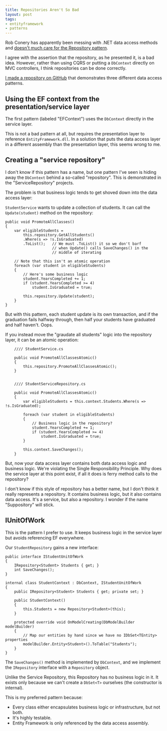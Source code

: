 ```yaml
---
title: Repositories Aren't So Bad
layout: post
tags:
- entityframework
- patterns
---
```


Rob Conery has apparently been messing with .NET data access methods and
[doesn't much care for the Repository pattern][conery-repositories].

I agree with the assertion that the repository, as he presented it, is a bad
idea. However, rather than using CQRS or putting a `DbContext` directly on MVC
controllers, I think repositories can be done correctly.

[I made a repository on GitHub][dataaccess] that demonstrates three different
data access patterns.

## Using the EF context from the presentation/service layer

The first pattern (labeled "EFContext") uses the `DbContext` directly in the
service layer.

This is not a bad pattern at all, but requires the presentation layer to
reference `EntityFramework.dll`. In a solution that puts the data access layer
in a different assembly than the presentation layer, this seems wrong to me.

## Creating a "service repository"

I don't know if this pattern has a name, but one pattern I've seen is hiding
away the `DbContext` behind a so-called "repository". This is demonstrated in
the "ServiceRepository" projects.

The problem is that business logic tends to get shoved down into the data
access layer:

`StudentService` wants to update a collection of students. It can call the
`Update(student)` method on the repository:

    public void PromoteAllClasses()
    {
        var eligibleStudents =
            this.repository.GetAllStudents()
            .Where(s => !s.IsGraduated)
            .ToList();   // We must .ToList() it so we don't barf
                         // when Update() calls SaveChanges() in the
                         // middle of iterating

        // Note that this isn't an atomic operation
        foreach (var student in eligibleStudents)
        {
            // Here's some business logic
            student.YearsCompleted += 1;
            if (student.YearsCompleted >= 4)
                student.IsGraduated = true;

            this.repository.Update(student);
        }
    }

But with this pattern, each student update is its own transaction, and if the
graduation fails halfway through, then half your students have graduated and
half haven't. Oops.

If you instead move the "graudate all students" logic into the repository
layer, it can be an atomic operation:


        //// StudentService.cs

        public void PromoteAllClassesAtomic()
        {
            this.repository.PromoteAllClassesAtomic();
        }


        //// StudentServiceRepository.cs

        public void PromoteAllClassesAtomic()
        {
            var eligibleStudents = this.context.Students.Where(s => !s.IsGraduated);

            foreach (var student in eligibleStudents)
            {
                // Business logic in the repository?
                student.YearsCompleted += 1;
                if (student.YearsCompleted >= 4)
                    student.IsGraduated = true;
            }

            this.context.SaveChanges();
        }

But, now your data access layer contains both data access logic and business
logic. We're violating the Single Responsibility Principle. Why does the
service layer at this point exist, if all it does is ferry method calls to the
repository?

I don't know if this style of repository has a better name, but I don't think
it really represents a repository. It contains business logic, but it also
contains data access. It's a service, but also a repository. I wonder if the
name "Suppository" will stick.


## IUnitOfWork

This is the pattern I prefer to use. It keeps business logic in the service
layer but avoids referencing EF everywhere.

Our `StudentRepository` gains a new interface:

    public interface IStudentUnitOfWork
    {
        IRepository<Student> Students { get; }
        int SaveChanges();
    }

    internal class StudentContext : DbContext, IStudentUnitOfWork
    {
        public IRepository<Student> Students { get; private set; }

        public StudentContext()
        {
            this.Students = new Repository<Student>(this);
        }

        protected override void OnModelCreating(DbModelBuilder modelBuilder)
        {
            // Map our entities by hand since we have no IDbSet<TEntity> properties
            modelBuilder.Entity<Student>().ToTable("Students");
        }
    }

The `SaveChanges()` method is implemented by `DbContext`, and we implement the
`IRepository` interface with a `Repository` object.

Unlike the Service Repository, this Repository has no business logic in it. It
exists only because we can't create a `DbSet<T>` ourselves (the constructor is
internal).

This is my preferred pattern because:

* Every class either encapsulates business logic or infrastructure, but not
  both.
* It's highly testable.
* Entity Framework is only referenced by the data access assembly.

[conery-repositories]: http://www.wekeroad.com/2014/03/04/repositories-and-unitofwork-are-not-a-good-idea/
[dataaccess]: https://github.com/jennings/DotNetDataAccess
